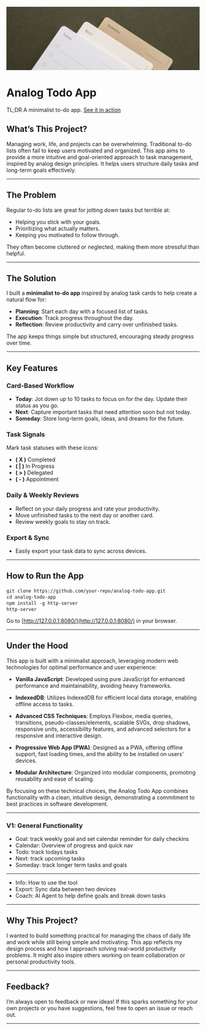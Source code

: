 ![](./imgs/analog-bg.png)

# Analog Todo App
TL;DR A minimalist to-do app. [See it in action](https://bmardock.github.io/analog-todo/)

## What’s This Project?
Managing work, life, and projects can be overwhelming. Traditional to-do lists often fail to keep users motivated and organized. This app aims to provide a more intuitive and goal-oriented approach to task management, inspired by analog design principles. It helps users structure daily tasks and long-term goals effectively.

---

## The Problem

Regular to-do lists are great for jotting down tasks but terrible at:

- Helping you stick with your goals.
- Prioritizing what actually matters.
- Keeping you motivated to follow through.

They often become cluttered or neglected, making them more stressful than helpful.

---

## The Solution

I built a **minimalist to-do app** inspired by analog task cards to help create a natural flow for:

- **Planning**: Start each day with a focused list of tasks.
- **Execution**: Track progress throughout the day.
- **Reflection**: Review productivity and carry over unfinished tasks.

The app keeps things simple but structured, encouraging steady progress over time.

---

## Key Features

### Card-Based Workflow

- **Today**: Jot down up to 10 tasks to focus on for the day. Update their status as you go.
- **Next**: Capture important tasks that need attention soon but not today.
- **Someday**: Store long-term goals, ideas, and dreams for the future.

### Task Signals

Mark task statuses with these icons:

- **( X )** Completed
- **( | )** In Progress
- **( > )** Delegated
- **( - )** Appointment

### Daily & Weekly Reviews

- Reflect on your daily progress and rate your productivity.
- Move unfinished tasks to the next day or another card.
- Review weekly goals to stay on track.

### Export & Sync

- Easily export your task data to sync across devices.

---

## How to Run the App

```
git clone https://github.com/your-repo/analog-todo-app.git
cd analog-todo-app
npm install -g http-server
http-server
```

Go to [http://127.0.0.1:8080/](http://127.0.0.1:8080/) in your browser.

---

## Under the Hood

This app is built with a minimalist approach, leveraging modern web technologies for optimal performance and user experience:

- **Vanilla JavaScript**: Developed using pure JavaScript for enhanced performance and maintainability, avoiding heavy frameworks.

- **IndexedDB**: Utilizes IndexedDB for efficient local data storage, enabling offline access to tasks.

- **Advanced CSS Techniques**: Employs Flexbox, media queries, transitions, pseudo-classes/elements, scalable SVGs, drop shadows, responsive units, accessibility features, and advanced selectors for a responsive and interactive design.

- **Progressive Web App (PWA)**: Designed as a PWA, offering offline support, fast loading times, and the ability to be installed on users' devices.

- **Modular Architecture**: Organized into modular components, promoting reusability and ease of scaling.

By focusing on these technical choices, the Analog Todo App combines functionality with a clean, intuitive design, demonstrating a commitment to best practices in software development.

---

### V1: General Functionality

- Goal: track weekly goal and set calendar reminder for daily checkins
- Calendar: Overview of progress and quick nav
- Todo: track todays tasks
- Next: track upcoming tasks
- Someday: track longer term tasks and goals

---

- Info: How to use the tool
- Export: Sync data between two devices
- Coach: AI Agent to help define goals and break down tasks

---

## Why This Project?

I wanted to build something practical for managing the chaos of daily life and work while still being simple and motivating. This app reflects my design process and how I approach solving real-world productivity problems. It might also inspire others working on team collaboration or personal productivity tools.

---

## Feedback?

I’m always open to feedback or new ideas! If this sparks something for your own projects or you have suggestions, feel free to open an issue or reach out.

---
